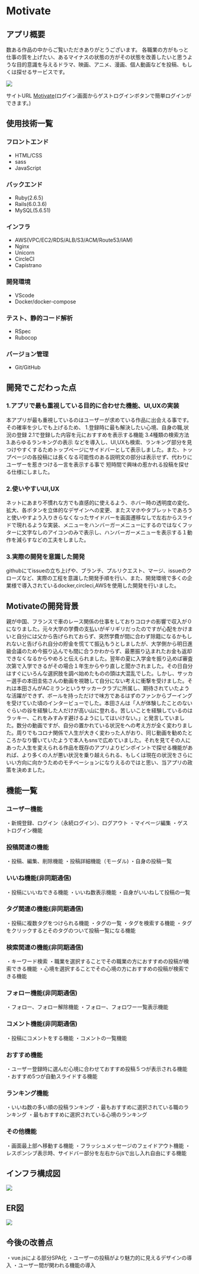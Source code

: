 # Motivate

## アプリ概要

数ある作品の中からご覧いただきありがとうございます。
各職業の方がもっと仕事の質を上げたい、あるマイナスの状態の方がその状態を改善したいと思うような目的意識を与えるドラマ、映画、アニメ、漫画、個人動画などを投稿、もしくは探せるサービスです。

<img src="public/images/app-top.png">

サイトURL <a href="https://motivate-app.com/">Motivate</a>(ログイン画面からゲストログインボタンで簡単ログインができます。)

## 使用技術一覧

### フロントエンド

- HTML/CSS
- sass
- JavaScript

### バックエンド

- Ruby(2.6.5)
- Rails(6.0.3.6)
- MySQL(5.6.51)

### インフラ

- AWS(VPC/EC2/RDS/ALB/S3/ACM/Route53/IAM)
- Nginx
- Unicorn
- CircleCI
- Capistrano

### 開発環境

- VScode
- Docker/docker-compose

### テスト、静的コード解析

- RSpec
- Rubocop

### バージョン管理

- Git/GitHub

## 開発でこだわった点

### 1.アプリで最も重視している目的に合わせた機能、UI,UXの実装
本アプリが最も重視しているのはユーザーが求めている作品に出会える事です。
その確率を少しでも上げるため、
1.登録時に最も解決したい心境、自身の職,状況の登録
2.1で登録した内容を元におすすめを表示する機能
3.4種類の検索方法
3.あらゆるランキングの表示
などを導入し、UI,UXも検索、ランキング部分を見つけやすくするためトップページにサイドバーとして表示しました。また、トップページの各投稿には長くなる可能性のある説明文の部分は表示せず、代わりにユーザーを惹きつける一言を表示する事で
短時間で興味の惹かれる投稿を探せる仕様にしました。

### 2.使いやすいUI,UX
ネットにあまり不慣れな方でも直感的に使えるよう、ホバー時の透明度の変化、拡大、各ボタンを立体的なデザインへの変更、またスマホやタブレットであろうと使いやすよう入りきらなくなったサイドバーを画面遷移なしで左右からスライドで現れるような実装、メニューをハンバーガーメニューにするのではなくフッターに文字なしのアイコンのみで表示し、ハンバーガーメニューを表示する１動作を減らすなどの工夫をしました。

### 3.実際の開発を意識した開発
githubにてissueの立ち上げや、ブランチ、プルリクエスト、マージ、issueのクローズなど、実際の工程を意識した開発手順を行い、また、開発環境で多くの企業様で導入されているdocker,circleci,AWSを使用した開発を行いました。

## Motivateの開発背景

親が中国、フランスで車のレース関係の仕事をしておりコロナの影響で収入が０になりました。元々大学の学費の支払いがギリギリだったのですが心配をかけまいと自分には父から告げられておらず、突然学費が間に合わず除籍になるかもしれないと告げられ自分の貯金を慌てて振込もうとしましたが、大学側から明日進級会議のため今振り込んでも間に合うかわからず、最悪振り込まれたお金も返却できなくなるからやめろと伝えられました。翌年の夏に入学金を振り込めば審査次第で入学できるがその場合１年生からやり直しと聞かされました。その日自分はすぐにいろんな選択肢を調べ始めたものの頭は大混乱でした。しかし、サッカー選手の本田圭佑さんの動画を視聴して自分にない考えに衝撃を受けました。それは本田さんがACミランというサッカークラブに所属し、期待されていたような活躍ができず、ボールを持っただけで味方であるはずのファンからブーイングを受けていた頃のインタービューでした。本田さんは「人が体験したことのないぐらいの谷を経験した人だけが高い山に登れる。苦しいことを経験しているのはラッキー、これをみすみす避けるようにしてはいけない。」と発言していました。数分の動画ですが、自分の置かれている状況をへの考え方が全く変わりました。周りでもコロナ関係で人生が大きく変わった人がおり、同じ動画を勧めたところかなり響いていたようで本人もsnsで広めていました。それを見てその人にあった人生を変えられる作品を既存のアプリよりピンポイントで探せる機能があれば、より多くの人が悪い状況を乗り越えられる、もしくは現在の状況をさらにいい方向に向かうためのモチベーションになりえるのではと思い、当アプリの政策を決めました。

## 機能一覧

### ユーザー機能
・新規登録、ログイン（永続ログイン）、ログアウト
・マイページ編集
・ゲストログイン機能

### 投稿関連の機能
・投稿、編集、削除機能
・投稿詳細機能（モーダル)
・自身の投稿一覧

### いいね機能(非同期通信)
・投稿にいいねできる機能
・いいね数表示機能
・自身がいいねして投稿の一覧

### タグ関連の機能(非同期通信)
・投稿に複数タグをつけられる機能
・タグの一覧
・タグを検索する機能
・タグをクリックするとそのタグのついて投稿一覧になる機能

### 検索関連の機能(非同期通信)
・キーワード検索
・職業を選択することでその職業の方におすすめの投稿が検索できる機能
・心境を選択することでその心境の方におすすめの投稿が検索できる機能

### フォロー機能(非同期通信)
・フォロー、フォロー解除機能
・フォロー、フォロワー一覧表示機能

### コメント機能(非同期通信)
・投稿にコメントをする機能
・コメントの一覧機能

### おすすめ機能
・ユーザー登録時に選んだ心境に合わせておすすめ投稿５つが表示される機能
・おすすめ5つが自動スライドする機能

### ランキング機能
・いいね数の多い順の投稿ランキング
・最もおすすめに選択されている職のランキング
・最もおすすめに選択されている心境のランキング

### その他機能
・画面最上部へ移動する機能
・フラッシュメッセージのフェイドアウト機能
・レスポンシブ表示時、サイドバー部分を左右からjsで出し入れ自由にする機能

## インフラ構成図

<img src="public/images/infraimg.png">

## ER図

<img src="public/images/motivate_ER.png">

## 今後の改善点
・vue.jsによる部分SPA化
・ユーザーの投稿がより魅力的に見えるデザインの導入
・ユーザー間が関われる機能の導入